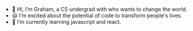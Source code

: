 - 👋 Hi, I’m Graham, a CS undergrad with who wants to change the world.
- 😃 I’m excited about the potential of code to transform people's lives.
- 🌱 I’m currently learning javascript and react.

<!---
GrahamWeber26/GrahamWeber26 is a ✨ special ✨ repository because its `README.md` (this file) appears on your GitHub profile.
You can click the Preview link to take a look at your changes.
--->

